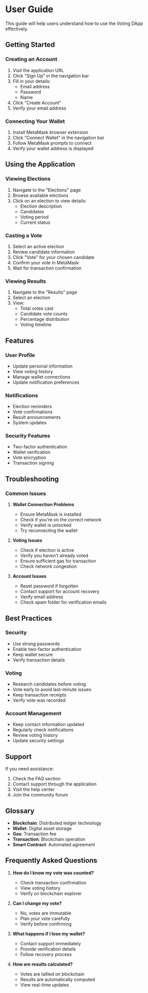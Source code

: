 # User Guide

This guide will help users understand how to use the Voting DApp effectively.

## Getting Started

### Creating an Account

1. Visit the application URL
2. Click "Sign Up" in the navigation bar
3. Fill in your details:
   - Email address
   - Password
   - Name
4. Click "Create Account"
5. Verify your email address

### Connecting Your Wallet

1. Install MetaMask browser extension
2. Click "Connect Wallet" in the navigation bar
3. Follow MetaMask prompts to connect
4. Verify your wallet address is displayed

## Using the Application

### Viewing Elections

1. Navigate to the "Elections" page
2. Browse available elections
3. Click on an election to view details:
   - Election description
   - Candidates
   - Voting period
   - Current status

### Casting a Vote

1. Select an active election
2. Review candidate information
3. Click "Vote" for your chosen candidate
4. Confirm your vote in MetaMask
5. Wait for transaction confirmation

### Viewing Results

1. Navigate to the "Results" page
2. Select an election
3. View:
   - Total votes cast
   - Candidate vote counts
   - Percentage distribution
   - Voting timeline

## Features

### User Profile

- Update personal information
- View voting history
- Manage wallet connections
- Update notification preferences

### Notifications

- Election reminders
- Vote confirmations
- Result announcements
- System updates

### Security Features

- Two-factor authentication
- Wallet verification
- Vote encryption
- Transaction signing

## Troubleshooting

### Common Issues

1. **Wallet Connection Problems**
   - Ensure MetaMask is installed
   - Check if you're on the correct network
   - Verify wallet is unlocked
   - Try reconnecting the wallet

2. **Voting Issues**
   - Check if election is active
   - Verify you haven't already voted
   - Ensure sufficient gas for transaction
   - Check network congestion

3. **Account Issues**
   - Reset password if forgotten
   - Contact support for account recovery
   - Verify email address
   - Check spam folder for verification emails

## Best Practices

### Security
- Use strong passwords
- Enable two-factor authentication
- Keep wallet secure
- Verify transaction details

### Voting
- Research candidates before voting
- Vote early to avoid last-minute issues
- Keep transaction receipts
- Verify vote was recorded

### Account Management
- Keep contact information updated
- Regularly check notifications
- Review voting history
- Update security settings

## Support

If you need assistance:
1. Check the FAQ section
2. Contact support through the application
3. Visit the help center
4. Join the community forum

## Glossary

- **Blockchain**: Distributed ledger technology
- **Wallet**: Digital asset storage
- **Gas**: Transaction fee
- **Transaction**: Blockchain operation
- **Smart Contract**: Automated agreement

## Frequently Asked Questions

1. **How do I know my vote was counted?**
   - Check transaction confirmation
   - View voting history
   - Verify on blockchain explorer

2. **Can I change my vote?**
   - No, votes are immutable
   - Plan your vote carefully
   - Verify before confirming

3. **What happens if I lose my wallet?**
   - Contact support immediately
   - Provide verification details
   - Follow recovery process

4. **How are results calculated?**
   - Votes are tallied on blockchain
   - Results are automatically computed
   - View real-time updates